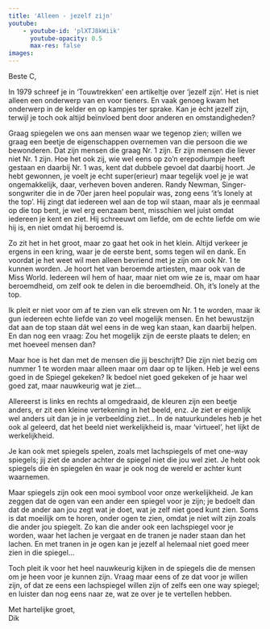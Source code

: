 ```yaml
---
title: 'Alleen - jezelf zijn'
youtube: 
    - youtube-id: 'plXTJ8kWiik'
      youtube-opacity: 0.5
      max-res: false
images:
---
```


Beste C,

In 1979 schreef je in ‘Touwtrekken’ een artikeltje over ‘jezelf zijn’. Het is niet alleen een onderwerp van en voor tieners. En vaak genoeg kwam het onderwerp in de kelder en op kampjes ter sprake. Kan je ècht jezelf zijn, terwijl je toch ook altijd beïnvloed bent door anderen en omstandigheden?


Graag spiegelen we ons aan mensen waar we tegenop zien; willen we graag een beetje de eigenschappen overnemen van die persoon die we bewonderen. Dat zijn mensen die graag Nr. 1 zijn. Er zijn mensen die liever niet Nr. 1 zijn. Hoe het ook zij, wie wel eens op zo’n erepodiumpje heeft gestaan en daarbij Nr. 1 was, kent dat dubbele gevoel dat daarbij hoort. Je hebt gewonnen, je voelt je echt super(erieur) maar tegelijk voel je je wat ongemakkelijk, daar, verheven boven anderen. 
Randy Newman, Singer-songwriter die in de 70er jaren heel populair was, zong eens ‘it’s lonely at the top’. Hij zingt dat iedereen wel aan de top wil staan, maar als je eenmaal op die top bent, je wel erg eenzaam bent, misschien wel juist omdat iedereen je kent en ziet. Hij schreeuwt om liefde, om de echte liefde om wie hij is, en niet omdat hij beroemd is.

Zo zit het in het groot, maar zo gaat het ook in het klein. Altijd verkeer je ergens in een kring, waar je de eerste bent, soms tegen wil en dank. En voordat je het weet  wil men alleen bevriend met je zijn om ook Nr. 1 te kunnen worden. Je hoort het van beroemde artiesten, maar ook van de Miss World. Iedereen wil hem of haar, maar niet om wie ze is, maar om haar beroemdheid, om zelf ook te delen in die beroemdheid. Oh, it’s lonely at the top.

Ik pleit er niet voor om af te zien van elk streven om Nr. 1 te worden, maar ik gun iedereen echte liefde van zo veel mogelijk mensen. En het bewustzijn dat aan de top staan dát wel eens in de weg kan staan, kan daarbij helpen. En dan nog een vraag: Zou het mogelijk zijn de eerste plaats te delen; en met hoeveel mensen dan?

Maar hoe is het dan met de mensen die jij beschrijft? Die zijn niet bezig om nummer 1 te worden maar alleen maar om daar op te lijken. Heb je wel eens goed in de Spiegel gekeken? Ik bedoel niet goed gekeken of je haar wel goed zat, maar nauwkeurig wat je ziet… 

Allereerst is links en rechts al omgedraaid, de kleuren zijn een beetje anders, er zit een kleine vertekening in het beeld, enz.  Je ziet er eigenlijk wel anders uit dan je in je verbeelding ziet… In de natuurkundeles heb je het ook al geleerd, dat het beeld niet werkelijkheid is, maar ‘virtueel’, het líjkt de werkelijkheid. 

Je kan ook met spiegels spelen, zoals met lachspiegels of met one-way spiegels; jij ziet de ander achter de spiegel niet die jou wel ziet. Je hebt ook spiegels die èn spiegelen èn waar je ook nog de wereld er achter kunt waarnemen.

Maar spiegels zijn ook een mooi symbool voor onze werkelijkheid. Je kan zeggen dat de ogen van een ander een spiegel voor je zijn; je bedoelt dan dat de ander aan jou zegt wat je doet, wat je zelf niet goed kunt zien. Soms is dat moeilijk om te horen, onder ogen te zien, omdat je niet wilt zijn zoals die ander jou spiegelt. Zo kan die ander ook een lachspiegel voor je worden, waar het lachen je vergaat en de tranen je nader staan dan het lachen. En met tranen in je ogen kan je jezelf al helemaal niet goed meer zien in die spiegel… 

Toch pleit ik voor het heel nauwkeurig kijken in de spiegels die de mensen om je heen voor je kunnen zijn. Vraag maar eens of ze dat voor je willen zijn, of dat ze eens een lachspiegel willen zijn of zelfs een one way spiegel; en luister dan nog eens naar ze, wat ze over je te vertellen hebben.

Met hartelijke groet,<br />
Dik